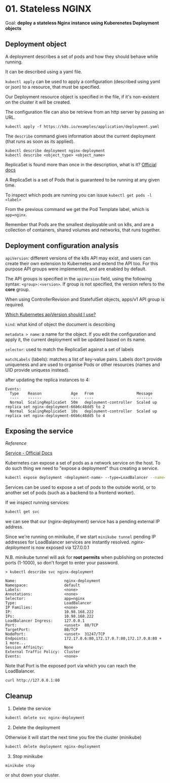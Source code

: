 # 01. Stateless NGINX

Goal: **deploy a stateless Nginx instance using Kuberenetes Deployment objects**

## Deployment object

A deployment describes a set of pods and how they should behave while running.

It can be described using a yaml file.

`kubectl apply` can be used to apply a configuration (described using yaml or json) to a resource, that must be specified.

Our Deployment resource object is specified in the file, if it's non-existent on the cluster it will be created.

The configuration file can also be retrieve from an http server by passing an URL.

```
kubectl apply -f https://k8s.io/examples/application/deployment.yaml
```

The `describe` command gives information about the current deployment (that runs as soon as its applied).

```
kubectl describe deployment nginx-deployment
kubectl describe <object_type> <object_name>
```

ReplicaSet is found more than once in the description, what is it?
[Official docs](https://kubernetes.io/docs/concepts/workloads/controllers/replicaset/)

A ReplicaSet is a set of Pods that is guaranteed to be running at any given time.

To inspect which pods are running you can issue `kubectl get pods -l <label>`

From the previous command we get the Pod Template label, which is `app=nginx`.

Remember that Pods are the smallest deployable unit on k8s, and are a collection of containers, shared volumes and networks, that runs together.

## Deployment configuration analysis

`apiVersion`: different versions of the k8s API may exist, and users can create their own extension to Kubernetes and extend the API too.
For this purpose API groups were implemented, and are enabled by default.

The API groups is specified in the `apiVersion` field, using the following syntax: `<group>:<version>`.
If group is not specified, the version refers to the **core** group.

When using ControllerRevision and StatefulSet objects, apps/v1 API group is required.

[Which Kubernetes apiVersion should I use?](https://matthewpalmer.net/kubernetes-app-developer/articles/kubernetes-apiversion-definition-guide.html)

`kind`: what kind of object the document is describing

`metadata > name`: a name for the object. If you edit the configuration and apply it, the current deployment will be updated based on its name.

`selector`: used to match the ReplicaSet against a set of labels

`matchLabels` (labels): matches a list of key-value pairs. Labels don't provide uniqueness and are used to organise Pods or other resources (names and UID provide uniquess instead).

after updating the replica instances to 4:

```
Events:
  Type    Reason             Age   From                   Message
  ----    ------             ----  ----                   -------
  Normal  ScalingReplicaSet  50m   deployment-controller  Scaled up replica set nginx-deployment-66b6c48dd5 to 2
  Normal  ScalingReplicaSet  10s   deployment-controller  Scaled up replica set nginx-deployment-66b6c48dd5 to 4
```

## Exposing the service

_Reference_

[Service - Official Docs](https://kubernetes.io/docs/concepts/services-networking/service/)

Kubernetes can expose a set of pods as a network service on the host. To do such thing we need to "expose a deployment"
thus creating a service.

```bash
kubectl expose deployment <deployment-name> --type=LoadBalancer --name=<service-name>
```

Services can be used to expose a set of pods to the outside world, or to another set of pods (such as a backend to a
frontend worker).

If we inspect running services:

```bash
kubectl get svc
```

we can see that our (nginx-deployment) service has a pending external IP address.

Since we're running on minikube, if we start `minikube tunnel` pending IP addresses for LoadBalancer services
are instantly resolved. _nginx-deployment_ is now exposed via 127.0.0.1

N.B. minikube tunnel will ask for **root permits** when publishing on protected ports (1-1000),
so don't forget to enter your password.

```
> kubectl describe svc nginx-deployment

Name:                     nginx-deployment
Namespace:                default
Labels:                   <none>
Annotations:              <none>
Selector:                 app=nginx
Type:                     LoadBalancer
IP Families:              <none>
IP:                       10.98.168.222
IPs:                      10.98.168.222
LoadBalancer Ingress:     127.0.0.1
Port:                     <unset>  80/TCP
TargetPort:               80/TCP
NodePort:                 <unset>  31247/TCP
Endpoints:                172.17.0.6:80,172.17.0.7:80,172.17.0.8:80 + 1 more...
Session Affinity:         None
External Traffic Policy:  Cluster
Events:                   <none>
```

Note that Port is the exposed port via which you can reach the LoadBalancer.

```bash
curl http://127.0.0.1:80
```

## Cleanup

1. Delete the service

```bash
kubectl delete svc nginx-deployment
```

2. Delete the deployment

Otherwise it will start the next time you fire the cluster (minikube)

```bash
kubectl delete deployment nginx-deployment
```

3. Stop minikube

```bash
minikube stop
```

or shut down your cluster.
